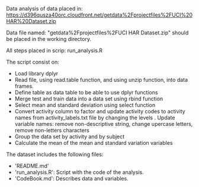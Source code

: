 Data analysis of data placed in: https://d396qusza40orc.cloudfront.net/getdata%2Fprojectfiles%2FUCI%20HAR%20Dataset.zip

Data file named: "getdata%2Fprojectfiles%2FUCI HAR Dataset.zip"  should be placed in the working directory.

All steps placed in scrip: run_analysis.R

The script consist on:
- Load library dplyr
- Read file, using read.table function, and using unzip function, into data frames.
- Define table as data table to be able to use dplyr functions
- Merge test and train data into a data set using rbind function
- Select mean and standard deviation using select function
- Convert activity column to factor and update activity codes to activity names from activity_labels.txt file by changing the levels
. Update variable names: remove non-descriptive string, change upercase letters, remove non-letters characters
- Group the data set by activity and by subject
- Calculate the mean of the mean and standard variation variables

The dataset includes the following files:

- 'README.md'
- 'run_analysis.R': Script with the code of the analysis.
- 'CodeBook.md': Describes data and variables.

